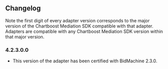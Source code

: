 ## Changelog

Note the first digit of every adapter version corresponds to the major version of the Chartboost Mediation SDK compatible with that adapter. 
Adapters are compatible with any Chartboost Mediation SDK version within that major version.

### 4.2.3.0.0
- This version of the adapter has been certified with BidMachine 2.3.0.
